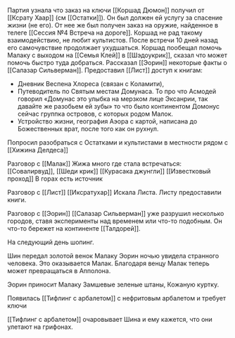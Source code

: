 
Партия узнала что заказ на ключи [[Коршад Дюмон]] получил от [[Ксрату Хаар]] (см [[Остатки]]). Он был должен ей услугу за спасение жизни (не его). От нее же был получен заказ на оружие, найденное в телеге [[Сессия №4 Встреча на дороге]]. Коршад не рад такому взаимодействию, не любит культистов. После встречи 10 дней назад его самочувствие продолжает ухудшаться. Коршад пообещал помочь Малаку с выходом на [[Семья Клей]] в [[Шэдоукрик]], сказал что может помочь быстро туда добраться. Рассказал [[Эорин]] некоторые факты о [[Салазар Сильверман]]. Предоставил [[Лист]] доступ к книгам:
- Дневник Веспена Хлореса (связан с Коламити), 
- Путеводитель по Святым местам Домунаса. То про что Асмодей говорил «Домунас это улыбка на мерзком лице Эксанрии, так давайте же разобьем ей зубы» то что было континентом Домонус сейчас группка островов, с которых родом Малок.  
- Устройство жизни, география Аэора с картой, написана до Божественных врат, после того как он рухнул.

Попросил разобраться с Остатками и культистами в местности рядом с [[Хижина Делдеса]]


Разговор с [[Малак]]
Жижа много где стала встречаться: 
[[Совалирвуд]], [[Шеди крик]]
[[Курасака джунгли]]
[[Известковый проход]]
В горах есть источник

Разговор с [[Лист]]
[[Иксратухар]] Искала Листа.
Листу предоставили книги.


Разговор с [[Эорин]]
[[Салазар Сильверман]] уже разрушил несколько городов, ставя эксперименты над временем или что-то подобным. Он что-то бережет на континенте [[Талдорей]].

На следующий день шопинг.

Шин передал золотой венок Малаку
Эорин ночью увидела странного человека. Это оказывается Малак.
Благодаря венцу Малак теперь может превращаться в Апполона.

Эорин приносит Малаку Замшевые зеленые штаны, Кожаную куртку. 

Появилась [[Тифлинг с арбалетом]] с нефритовым арбалетом и требует ключи 

[[Тифлинг с арбалетом]]  очаровывает Шина и ему кажется, что они улетают на грифонах.
